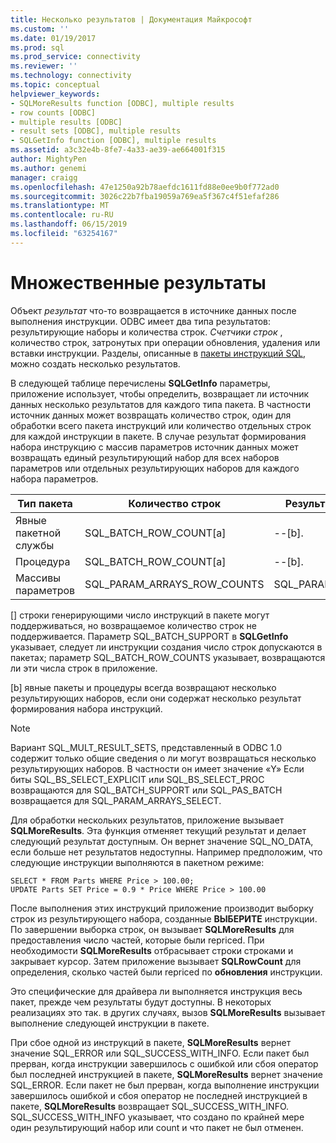```yaml
---
title: Несколько результатов | Документация Майкрософт
ms.custom: ''
ms.date: 01/19/2017
ms.prod: sql
ms.prod_service: connectivity
ms.reviewer: ''
ms.technology: connectivity
ms.topic: conceptual
helpviewer_keywords:
- SQLMoreResults function [ODBC], multiple results
- row counts [ODBC]
- multiple results [ODBC]
- result sets [ODBC], multiple results
- SQLGetInfo function [ODBC], multiple results
ms.assetid: a3c32e4b-8fe7-4a33-ae39-ae664001f315
author: MightyPen
ms.author: genemi
manager: craigg
ms.openlocfilehash: 47e1250a92b78aefdc1611fd88e0ee9b0f772ad0
ms.sourcegitcommit: 3026c22b7fba19059a769ea5f367c4f51efaf286
ms.translationtype: MT
ms.contentlocale: ru-RU
ms.lasthandoff: 06/15/2019
ms.locfileid: "63254167"
---
```

# <a name="multiple-results"></a>Множественные результаты
Объект *результат* что-то возвращается в источнике данных после выполнения инструкции. ODBC имеет два типа результатов: результирующие наборы и количества строк. *Счетчики строк* , количество строк, затронутых при операции обновления, удаления или вставки инструкции. Разделы, описанные в [пакеты инструкций SQL](../../../odbc/reference/develop-app/batches-of-sql-statements.md), можно создать несколько результатов.  
  
 В следующей таблице перечислены **SQLGetInfo** параметры, приложение использует, чтобы определить, возвращает ли источник данных несколько результатов для каждого типа пакета. В частности источник данных может возвращать количество строк, один для обработки всего пакета инструкций или количество отдельных строк для каждой инструкции в пакете. В случае результат формирования набора инструкцию с массив параметров источник данных может возвращать единый результирующий набор для всех наборов параметров или отдельных результирующих наборов для каждого набора параметров.  
  
|Тип пакета|Количество строк|Результирующие наборы|  
|----------------|----------------|-----------------|  
|Явные пакетной службы|SQL_BATCH_ROW_COUNT[a]|--[b].|  
|Процедура|SQL_BATCH_ROW_COUNT[a]|--[b].|  
|Массивы параметров|SQL_PARAM_ARRAYS_ROW_COUNTS|SQL_PARAM_ARRAYS_SELECTS|  
  
 [] строки генерирующими число инструкций в пакете могут поддерживаться, но возвращаемое количество строк не поддерживается. Параметр SQL_BATCH_SUPPORT в **SQLGetInfo** указывает, следует ли инструкции создания число строк допускаются в пакетах; параметр SQL_BATCH_ROW_COUNTS указывает, возвращаются ли эти числа строк в приложение.  
  
 [b] явные пакеты и процедуры всегда возвращают несколько результирующих наборов, если они содержат несколько результат формирования набора инструкций.  
  
> [!NOTE]  
>  Вариант SQL_MULT_RESULT_SETS, представленный в ODBC 1.0 содержит только общие сведения о ли могут возвращаться несколько результирующих наборов. В частности он имеет значение «Y» Если биты SQL_BS_SELECT_EXPLICIT или SQL_BS_SELECT_PROC возвращаются для SQL_BATCH_SUPPORT или SQL_PAS_BATCH возвращается для SQL_PARAM_ARRAYS_SELECT.  
  
 Для обработки нескольких результатов, приложение вызывает **SQLMoreResults**. Эта функция отменяет текущий результат и делает следующий результат доступным. Он вернет значение SQL_NO_DATA, если больше нет результатов недоступны. Например предположим, что следующие инструкции выполняются в пакетном режиме:  
  
```  
SELECT * FROM Parts WHERE Price > 100.00;  
UPDATE Parts SET Price = 0.9 * Price WHERE Price > 100.00  
```  
  
 После выполнения этих инструкций приложение производит выборку строк из результирующего набора, созданные **ВЫБЕРИТЕ** инструкции. По завершении выборка строк, он вызывает **SQLMoreResults** для предоставления число частей, которые были repriced. При необходимости **SQLMoreResults** отбрасывает строки строками и закрывает курсор. Затем приложение вызывает **SQLRowCount** для определения, сколько частей были repriced по **обновления** инструкции.  
  
 Это специфические для драйвера ли выполняется инструкция весь пакет, прежде чем результаты будут доступны. В некоторых реализациях это так. в других случаях, вызов **SQLMoreResults** вызывает выполнение следующей инструкции в пакете.  
  
 При сбое одной из инструкций в пакете, **SQLMoreResults** вернет значение SQL_ERROR или SQL_SUCCESS_WITH_INFO. Если пакет был прерван, когда инструкции завершилось с ошибкой или сбоя оператор был последней инструкцией в пакете, **SQLMoreResults** вернет значение SQL_ERROR. Если пакет не был прерван, когда выполнение инструкции завершилось ошибкой и сбоя оператор не последней инструкцией в пакете, **SQLMoreResults** возвращает SQL_SUCCESS_WITH_INFO. SQL_SUCCESS_WITH_INFO указывает, что создано по крайней мере один результирующий набор или count и что пакет не был отменен.
